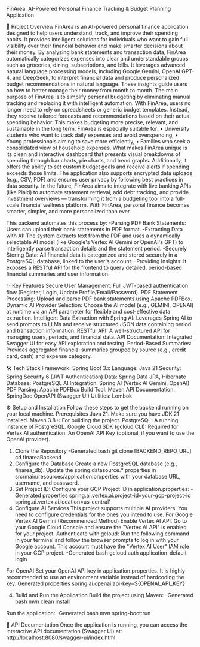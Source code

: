 FinArea: AI-Powered Personal Finance Tracking & Budget Planning Application


🚀 Project Overview
FinArea is an AI-powered personal finance application designed to help users understand, track, and improve their spending habits. It provides intelligent solutions for individuals who want to gain full visibility over their financial behavior and make smarter decisions about their money.
By analyzing bank statements and transaction data, FinArea automatically categorizes expenses into clear and understandable groups such as groceries, dining, subscriptions, and bills. It leverages advanced natural language processing models, including Google Gemini, OpenAI GPT-4, and DeepSeek, to interpret financial data and produce personalized budget recommendations in natural language. These insights guide users on how to better manage their money from month to month.
The main purpose of FinArea is to simplify personal budgeting by eliminating manual tracking and replacing it with intelligent automation. With FinArea, users no longer need to rely on spreadsheets or generic budget templates. Instead, they receive tailored forecasts and recommendations based on their actual spending behavior. This makes budgeting more precise, relevant, and sustainable in the long term.
FinArea is especially suitable for:
•	University students who want to track daily expenses and avoid overspending,
•	Young professionals aiming to save more efficiently,
•	Families who seek a consolidated view of household expenses.
What makes FinArea unique is its clean and interactive dashboard that presents visual breakdowns of spending through bar charts, pie charts, and trend graphs. Additionally, it offers the ability to set custom budget goals and receive alerts if spending exceeds those limits. The application also supports encrypted data uploads (e.g., CSV, PDF) and ensures user privacy by following best practices in data security.
In the future, FinArea aims to integrate with live banking APIs (like Plaid) to automate statement retrieval, add debt tracking, and provide investment overviews — transforming it from a budgeting tool into a full-scale financial wellness platform.
With FinArea, personal finance becomes smarter, simpler, and more personalized than ever.

This backend automates this process by:
-Parsing PDF Bank Statements: Users can upload their bank statements in PDF format.
-Extracting Data with AI: The system extracts text from the PDF and uses a dynamically selectable AI model (like Google's Vertex AI Gemini or OpenAI's GPT) to intelligently parse transaction details and the statement period.
-Securely Storing Data: All financial data is categorized and stored securely in a PostgreSQL database, linked to the user's account.
-Providing Insights: It exposes a RESTful API for the frontend to query detailed, period-based financial summaries and user information.

✨ Key Features
Secure User Management: Full JWT-based authentication flow (Register, Login, Update Profile/Email/Password).
PDF Statement Processing: Upload and parse PDF bank statements using Apache PDFBox.
Dynamic AI Provider Selection: Choose the AI model (e.g., GEMINI, OPENAI) at runtime via an API parameter for flexible and cost-effective data extraction.
Intelligent Data Extraction with Spring AI: Leverages Spring AI to send prompts to LLMs and receive structured JSON data containing period and transaction information.
RESTful API: A well-structured API for managing users, periods, and financial data.
API Documentation: Integrated Swagger UI for easy API exploration and testing.
Period-Based Summaries: Provides aggregated financial summaries grouped by source (e.g., credit card, cash) and expense category.

🛠️ Tech Stack
Framework: Spring Boot 3.x
Language: Java 21
Security: Spring Security 6 (JWT Authentication)
Data: Spring Data JPA, Hibernate
Database: PostgreSQL
AI Integration: Spring AI (Vertex AI Gemini, OpenAI)
PDF Parsing: Apache PDFBox
Build Tool: Maven
API Documentation: SpringDoc OpenAPI (Swagger UI)
Utilities: Lombok

⚙️ Setup and Installation
Follow these steps to get the backend running on your local machine.
Prerequisites
Java 21: Make sure you have JDK 21 installed.
Maven 3.8+: For building the project.
PostgreSQL: A running instance of PostgreSQL.
Google Cloud SDK (gcloud CLI): Required for Vertex AI authentication.
An OpenAI API Key (optional, if you want to use the OpenAI provider).
1. Clone the Repository
-Generated bash
   git clone [BACKEND_REPO_URL]
   cd finareaBackend
2. Configure the Database
Create a new PostgreSQL database (e.g., finarea_db).
Update the spring.datasource.* properties in src/main/resources/application.properties with your database URL, username, and password.
3. Set Project ID: Configure your GCP Project ID in application.properties:
-Generated properties
spring.ai.vertex.ai.project-id=your-gcp-project-id
spring.ai.vertex.ai.location=us-central1
4. Configure AI Services
This project supports multiple AI providers. You need to configure credentials for the ones you intend to use.
For Google Vertex AI Gemini (Recommended Method)
Enable Vertex AI API: Go to your Google Cloud Console and ensure the "Vertex AI API" is enabled for your project.
Authenticate with gcloud: Run the following command in your terminal and follow the browser prompts to log in with your Google account. This account must have the "Vertex AI User" IAM role in your GCP project.
-Generated bash
gcloud auth application-default login

For OpenAI
Set your OpenAI API key in application.properties. It is highly recommended to use an environment variable instead of hardcoding the key.
Generated properties
spring.ai.openai.api-key=${OPENAI_API_KEY}

4. Build and Run the Application
Build the project using Maven:
-Generated bash
mvn clean install

Run the application:
-Generated bash
mvn spring-boot:run

📖 API Documentation
Once the application is running, you can access the interactive API documentation (Swagger UI) at:
http://localhost:8080/swagger-ui/index.html
